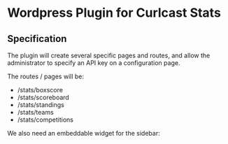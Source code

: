 # Wordpress Plugin for Curlcast Stats

## Specification

The plugin will create several specific pages and routes, and allow the administrator to specify an API key on a configuration page.

The routes / pages will be:
* /stats/boxscore
* /stats/scoreboard
* /stats/standings
* /stats/teams
* /stats/competitions

We also need an embeddable widget for the sidebar:
[](http://widgets.tothebutton.com/stats/scoreboard_mini.html)

[](http://widgets.tothebutton.com/)
